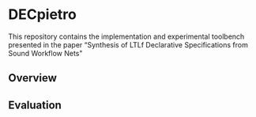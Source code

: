 # DECpietro

This repository contains the implementation and experimental toolbench presented in the paper “Synthesis of LTLf Declarative Specifications from Sound Workflow Nets"

## Overview

## Evaluation
